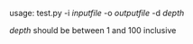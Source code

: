 usage: test.py -i *inputfile* -o *outputfile* -d *depth*


*depth* should be between 1 and 100 inclusive
